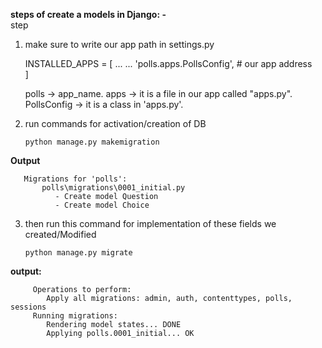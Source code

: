 <b>steps of create a models in Django: -</b><br>
step
1) make sure to write our app path in settings.py
   

    INSTALLED_APPS = [
    ...
    ...
    'polls.apps.PollsConfig', # our app address <br>
    ]

    polls -> app_name.
    apps -> it is a file in our app called "apps.py".
    PollsConfig -> it is a class in 'apps.py'.

2) run commands for activation/creation of DB

       python manage.py makemigration

<b>Output<br></b>

       Migrations for 'polls':
           polls\migrations\0001_initial.py
              - Create model Question
              - Create model Choice

3) then run this command for implementation of these fields we created/Modified
  
       python manage.py migrate

<b>output:</b>

         Operations to perform:
            Apply all migrations: admin, auth, contenttypes, polls, sessions
         Running migrations:
            Rendering model states... DONE
            Applying polls.0001_initial... OK